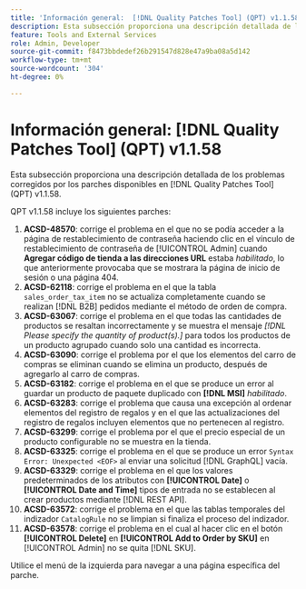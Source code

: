 ```yaml
---
title: 'Información general:  [!DNL Quality Patches Tool] (QPT) v1.1.58'
description: Esta subsección proporciona una descripción detallada de los problemas corregidos por los parches disponibles en  [!DNL Quality Patches Tool] (QPT) v1.1.58.
feature: Tools and External Services
role: Admin, Developer
source-git-commit: f8473bbdedef26b291547d828e47a9ba08a5d142
workflow-type: tm+mt
source-wordcount: '304'
ht-degree: 0%

---
```


# Información general: [!DNL Quality Patches Tool] (QPT) v1.1.58

Esta subsección proporciona una descripción detallada de los problemas corregidos por los parches disponibles en [!DNL Quality Patches Tool] (QPT) v1.1.58.

QPT v1.1.58 incluye los siguientes parches:

1. **ACSD-48570**: corrige el problema en el que no se podía acceder a la página de restablecimiento de contraseña haciendo clic en el vínculo de restablecimiento de contraseña de [!UICONTROL Admin] cuando **Agregar código de tienda a las direcciones URL** estaba *habilitado*, lo que anteriormente provocaba que se mostrara la página de inicio de sesión o una página 404.
1. **ACSD-62118**: corrige el problema en el que la tabla `sales_order_tax_item` no se actualiza completamente cuando se realizan [!DNL B2B] pedidos mediante el método de orden de compra.
1. **ACSD-63067**: corrige el problema en el que todas las cantidades de productos se resaltan incorrectamente y se muestra el mensaje *[!DNL Please specify the quantity of product(s).]* para todos los productos de un producto agrupado cuando solo una cantidad es incorrecta.
1. **ACSD-63090**: corrige el problema por el que los elementos del carro de compras se eliminan cuando se elimina un producto, después de agregarlo al carro de compras.
1. **ACSD-63182**: corrige el problema en el que se produce un error al guardar un producto de paquete duplicado con **[!DNL MSI]** *habilitado*.
1. **ACSD-63283**: corrige el problema que causa una excepción al ordenar elementos del registro de regalos y en el que las actualizaciones del registro de regalos incluyen elementos que no pertenecen al registro.
1. **ACSD-63299**: corrige el problema por el que el precio especial de un producto configurable no se muestra en la tienda.
1. **ACSD-63325**: corrige el problema en el que se produce un error `Syntax Error: Unexpected <EOF>` al enviar una solicitud [!DNL GraphQL] vacía.
1. **ACSD-63329**: corrige el problema en el que los valores predeterminados de los atributos con **[!UICONTROL Date]** o **[!UICONTROL Date and Time]** tipos de entrada no se establecen al crear productos mediante [!DNL REST API].
1. **ACSD-63572**: corrige el problema en el que las tablas temporales del indizador `CatalogRule` no se limpian si finaliza el proceso del indizador.
1. **ACSD-63578**: corrige el problema en el cual al hacer clic en el botón **[!UICONTROL Delete]** en **[!UICONTROL Add to Order by SKU]** en [!UICONTROL Admin] no se quita [!DNL SKU].

Utilice el menú de la izquierda para navegar a una página específica del parche.

